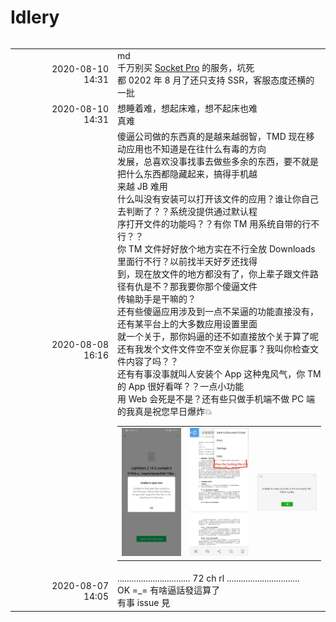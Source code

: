# Idlery

<table width="100%" border="0" cellpadding="30" cellspacing="0" bgcolor="transparent" align="left" frame="void">

<tr>
<td width="150" align="right">2020-08-10<br>14:31</td>
<td>
md<br>
千万别买 <a href="https://www.socketpro.site/zh/home">Socket Pro</a> 的服务，坑死<br>
都 0202 年 8 月了还只支持 SSR，客服态度还横的一批
</td>
</tr>

<tr>
<td width="150" align="right">2020-08-10<br>14:31</td>
<td>
想睡着难，想起床难，想不起床也难<br>
真难
</td>
</tr>

<tr>
<td width="150" align="right">2020-08-08<br>16:16</td>
<td>
傻逼公司做的东西真的是越来越弱智，TMD 现在移动应用也不知道是在往什么有毒的方向<br>
发展，总喜欢没事找事去做些多余的东西，要不就是把什么东西都隐藏起来，搞得手机越<br>
来越 JB 难用<br>
什么叫没有安装可以打开该文件的应用？谁让你自己去判断了？？系统没提供通过默认程<br>
序打开文件的功能吗？？有你 TM 用系统自带的行不行？？<br>
你 TM 文件好好放个地方实在不行全放 Downloads 里面行不行？以前找半天好歹还找得<br>
到，现在放文件的地方都没有了，你上辈子跟文件路径有仇是不？那我要你那个傻逼文件<br>
传输助手是干嘛的？<br>
还有些傻逼应用涉及到一点不呆逼的功能直接没有，还有某平台上的大多数应用设置里面<br>
就一个关于，那你妈逼的还不如直接放个关于算了呢<br>
还有我发个文件文件空不空关你屁事？我叫你检查文件内容了吗？？<br>
还有有事没事就叫人安装个 App 这种鬼风气，你 TM 的 App 很好看咩？？一点小功能<br>
用 Web 会死是不是？还有些只做手机端不做 PC 端的我真是祝您早日爆炸💥
<table>
  <tr>
    <td width="100" height="100"><img src="src/2d6EGBqogd.jpg" /></td>
    <td width="100" height="100"><img src="src/CIwGClJJ0F.jpg" /></td>
    <td width="100" height="100"><img src="src/MabNa9oFY5.jpg" /></td>
  </tr>
</table>
</td>
</tr>

<tr>
<td width="150" align="right">2020-08-07<br>14:05</td>
<td>
............................... 72 ch rl ...............................<br>
OK =_= 有啥逼話發這算了<br>
有事 issue 見
</td>
</tr>

</table>
